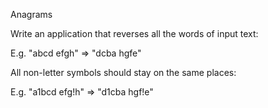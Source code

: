 Anagrams

Write an application that reverses all the words of input text:

  E.g. "abcd efgh" => "dcba hgfe"
  
All non-letter symbols should stay on the same places:

  E.g. "a1bcd efg!h" => "d1cba hgf!e"
